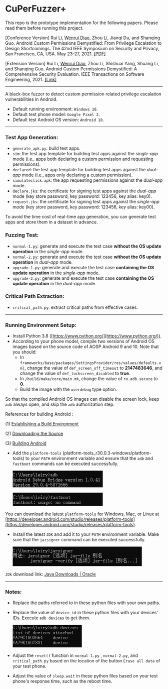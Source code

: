 # CuPerFuzzer+

This repo is the prototype implementation for the following papers. Please read them before running this project.

\[Conference Version\] Rui Li, [Wenrui Diao](https://diaowenrui.github.io/), Zhou Li, Jianqi Du, and Shanqing Guo. Android Custom Permissions Demystified: From Privilege Escalation to Design Shortcomings. The 42nd IEEE Symposium on Security and Privacy, San Francisco, CA, USA. May 23-27, 2021. [\[PDF\]](https://diaowenrui.github.io/paper/oakland21-li.pdf)

\[Extension Version\] Rui Li, [Wenrui Diao](https://diaowenrui.github.io/), Zhou Li, Shishuai Yang, Shuang Li, and Shanqing Guo. Android Custom Permissions Demystified: A Comprehensive Security Evaluation. IEEE Transactions on Software Engineering, 2021. [\[Link\]](https://ieeexplore.ieee.org/document/9573482)

------

A black-box fuzzer to detect custom permission related privilege escalation vulnerabilities in Android.

- Default running environment: `Windows 10`.
- Default test phone model: `Google Pixel 2`.
- Default test Android OS version: `Android 10`.

------

### **Test App Generation**: 

- `generate_apk.py`: build test apps.
- `sim`: the test app template for building test apps against the *single-app* mode (i.e., apps both declaring a custom permission and requesting permissions).
- `declared`: the test app template for building test apps against the *dual-app* mode (i.e., apps only declaring a custom permission).
- `simulateclick.apk`: the app requesting permissions against the *dual-app* mode.
- `declare.jks`: the certificate for signing test apps against the *dual-app* mode (key store password, key password: 123456, key alias: key0).
- `request.jks`: the certificate for signing test apps against the *single-app* mode (key store password, key password: 123456, key alias: key00).

To avoid the time cost of real-time app generation, you can generate test apps and store them in a dataset in advance.

### **Fuzzing Test**:

- `normal-1.py`: generate and execute the test case **without the OS update operation** in the *single-app* mode.
- `normal-2.py`: generate and execute the test case **without the OS update operation** in *dual-app* mode.
- `upgrade-1.py`: generate and execute the test case **containing the OS update operation** in the *single-app* mode.
- `upgrade-2.py`: generate and execute the test case **containing the OS update operation** in the *dual-app* mode.

### **Critical Path Extraction**:
- `critical_path.py`: extract critical paths from effective cases.

------

### **Running Environment Setup**:

- Install Python 3.8 ([https://www.python.org/](https://www.python.org/)).
- According to your phone model, compile two versions of Android OS images based on the source code of AOSP Android 9 and 10. Note that you should:
  - In `frameworks/base/packages/SettingsProvider/res/values/defaults.xml`, change the value of `def_screen_off_timeout` to **2147483646**, and change the value of `def_lockscreen_disabled` to **true**.
  - In `/build/make/core/main.mk`, change the value of `ro.adb.secure`  to **0**.
  - Build the image with the `userdebug` type option.

So that the compiled Android OS images can disable the screen lock, keep `adb` always open, and skip the `adb` authorization step.

References for building Android :

(1) [Establishing a Build Environment](https://source.android.com/setup/build/initializing)

(2) [Downloading the Source](https://source.android.com/setup/build/downloading)

(3) [Building Android](https://source.android.com/setup/build/building)

- Add the `platform-tools` (platform-tools_r30.0.3-windows/platform-tools) to your `PATH` environment variable and ensure that the `adb` and `fastboot` commands  can be executed successfully.

  ![](adb.JPG)
  
  ![](fastboot.JPG)

You can download the latest `platform-tools` for Windows, Mac, or Linux at  [https://developer.android.com/studio/releases/platform-tools](https://developer.android.com/studio/releases/platform-tools).

- Install the latest `JDK` and add it to your `PATH` environment variable. Make sure that the `jarsigner` command can be executed successfully.
  
  ![](jarsigner.JPG)

`JDk` download link: [Java Downloads | Oracle](https://www.oracle.com/java/technologies/downloads/)

------

### **Notes**:

- Replace the paths referred to in these python files with your own paths.

- Replace the value of `device_id` in these  python files with your devices' IDs. Execute `adb devices` to get them.

  ![](adb_device.JPG)	

- Adjust the `reset()` function in `normal-1.py` ,  `normal-2.py`, and `critical_path.py` based on the location of the button `Erase all data` of your test phone.

- Adjust the value of `sleep.wait` in these python files based on your test phone's response time, such as the reboot time.

